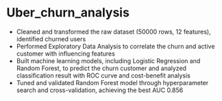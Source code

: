 # Uber_churn_analysis
  * Cleaned and transformed the raw dataset (50000 rows, 12 features), identified churned users
  * Performed Exploratory Data Analysis to correlate the churn and active customer with influencing features
  * Built machine learning models, including Logistic Regression and Random Forest, to predict the churn customer and analyzed classification result with ROC curve and cost-benefit analysis
  * Tuned and validated Random Forest model through hyperparameter search and cross-validation, achieving the best AUC 0.856
